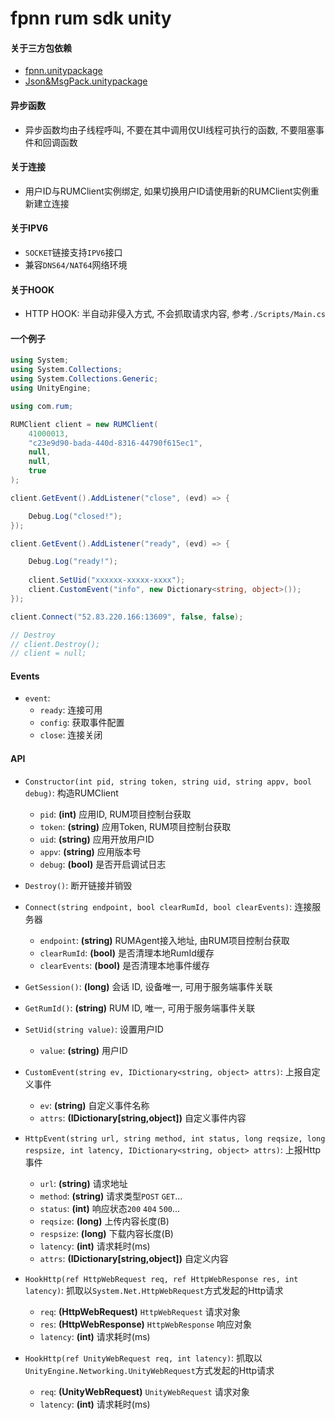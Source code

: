 # fpnn rum sdk unity #

#### 关于三方包依赖 ####
* [fpnn.unitypackage](https://github.com/highras/fpnn-sdk-unity)
* [Json&MsgPack.unitypackage](https://github.com/deniszykov/msgpack-unity3d)

#### 异步函数 ####
* 异步函数均由子线程呼叫, 不要在其中调用仅UI线程可执行的函数, 不要阻塞事件和回调函数

#### 关于连接 ####
* 用户ID与RUMClient实例绑定, 如果切换用户ID请使用新的RUMClient实例重新建立连接

#### 关于IPV6 ####
* `SOCKET`链接支持`IPV6`接口
* 兼容`DNS64/NAT64`网络环境

#### 关于HOOK ####
* HTTP HOOK: 半自动非侵入方式, 不会抓取请求内容, 参考`./Scripts/Main.cs`

#### 一个例子 ####
```c#
using System;
using System.Collections;
using System.Collections.Generic;
using UnityEngine;

using com.rum;

RUMClient client = new RUMClient(
    41000013,
    "c23e9d90-bada-440d-8316-44790f615ec1",
    null,
    null,
    true
);

client.GetEvent().AddListener("close", (evd) => {

    Debug.Log("closed!");
});

client.GetEvent().AddListener("ready", (evd) => {

    Debug.Log("ready!");
    
    client.SetUid("xxxxxx-xxxxx-xxxx");
    client.CustomEvent("info", new Dictionary<string, object>());
});

client.Connect("52.83.220.166:13609", false, false);

// Destroy
// client.Destroy();
// client = null;
```

#### Events ####
* `event`:
    * `ready`: 连接可用
    * `config`: 获取事件配置 
    * `close`: 连接关闭

#### API ####
* `Constructor(int pid, string token, string uid, string appv, bool debug)`: 构造RUMClient
    * `pid`: **(int)** 应用ID, RUM项目控制台获取
    * `token`: **(string)** 应用Token, RUM项目控制台获取
    * `uid`: **(string)** 应用开放用户ID 
    * `appv`: **(string)** 应用版本号
    * `debug`: **(bool)** 是否开启调试日志

* `Destroy()`: 断开链接并销毁 

* `Connect(string endpoint, bool clearRumId, bool clearEvents)`: 连接服务器
    * `endpoint`: **(string)** RUMAgent接入地址, 由RUM项目控制台获取
    * `clearRumId`: **(bool)** 是否清理本地RumId缓存
    * `clearEvents`: **(bool)** 是否清理本地事件缓存

* `GetSession()`: **(long)** 会话 ID, 设备唯一, 可用于服务端事件关联

* `GetRumId()`: **(string)** RUM ID, 唯一, 可用于服务端事件关联

* `SetUid(string value)`: 设置用户ID
    * `value`: **(string)** 用户ID

* `CustomEvent(string ev, IDictionary<string, object> attrs)`: 上报自定义事件 
    * `ev`: **(string)** 自定义事件名称
    * `attrs`: **(IDictionary[string,object])** 自定义事件内容

* `HttpEvent(string url, string method, int status, long reqsize, long respsize, int latency, IDictionary<string, object> attrs)`: 上报Http事件 
    * `url`: **(string)** 请求地址
    * `method`: **(string)** 请求类型`POST` `GET`...
    * `status`: **(int)** 响应状态`200` `404` `500`...
    * `reqsize`: **(long)** 上传内容长度(B)
    * `respsize`: **(long)** 下载内容长度(B)
    * `latency`: **(int)** 请求耗时(ms)
    * `attrs`: **(IDictionary[string,object])** 自定义内容

* `HookHttp(ref HttpWebRequest req, ref HttpWebResponse res, int latency)`: 抓取以`System.Net.HttpWebRequest`方式发起的Http请求
    * `req`: **(HttpWebRequest)** `HttpWebRequest` 请求对象
    * `res`: **(HttpWebResponse)** `HttpWebResponse` 响应对象
    * `latency`: **(int)** 请求耗时(ms)

* `HookHttp(ref UnityWebRequest req, int latency)`: 抓取以`UnityEngine.Networking.UnityWebRequest`方式发起的Http请求
    * `req`: **(UnityWebRequest)** `UnityWebRequest` 请求对象
    * `latency`: **(int)** 请求耗时(ms)
